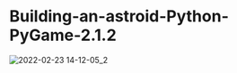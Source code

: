 # Building-an-astroid-Python-PyGame-2.1.2
![2022-02-23 14-12-05_2](https://user-images.githubusercontent.com/98538271/155311013-175c30a5-bf34-4bbf-8987-ccfaeb145834.gif)

